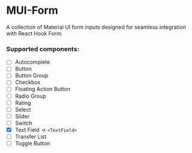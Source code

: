 # MUI-Form

A collection of Material UI form inputs designed for seamless integration with React Hook Form.

### Supported components:

- [ ] Autocomplete
- [ ] Button
- [ ] Button Group
- [ ] Checkbox
- [ ] Floating Action Button
- [ ] Radio Group
- [ ] Rating
- [ ] Select
- [ ] Slider
- [ ] Switch
- [x] Text Field -> `<TextField>`
- [ ] Transfer List
- [ ] Toggle Button
